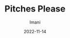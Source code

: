 ---
title: Pitches Please
author: Imani
date: 2022-11-14
description: Because I have too many goddamn ideas. Basically short google keep sized ideas that filter through my brain but I dont have the time to flesh out at the current  
---